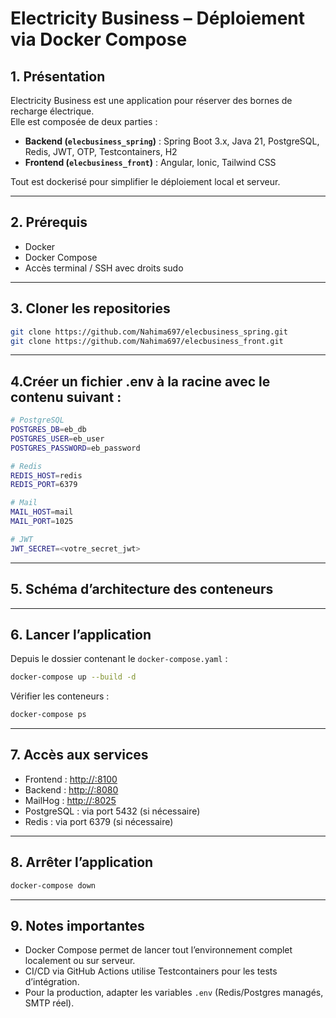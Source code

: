 # Electricity Business – Déploiement via Docker Compose

## 1. Présentation

Electricity Business est une application pour réserver des bornes de recharge électrique.  
Elle est composée de deux parties :

- **Backend (`elecbusiness_spring`)** : Spring Boot 3.x, Java 21, PostgreSQL, Redis, JWT, OTP, Testcontainers, H2  
- **Frontend (`elecbusiness_front`)** : Angular, Ionic, Tailwind CSS  

Tout est dockerisé pour simplifier le déploiement local et serveur.

---

## 2. Prérequis

- Docker  
- Docker Compose  
- Accès terminal / SSH avec droits sudo  

---

## 3. Cloner les repositories

```bash
git clone https://github.com/Nahima697/elecbusiness_spring.git
git clone https://github.com/Nahima697/elecbusiness_front.git


```
---
## 4.Créer un fichier .env à la racine avec le contenu suivant :

```bash
# PostgreSQL
POSTGRES_DB=eb_db
POSTGRES_USER=eb_user
POSTGRES_PASSWORD=eb_password

# Redis
REDIS_HOST=redis
REDIS_PORT=6379

# Mail
MAIL_HOST=mail
MAIL_PORT=1025

# JWT
JWT_SECRET=<votre_secret_jwt>

```
---
## 5. Schéma d’architecture des conteneurs

---
## 6. Lancer l’application

Depuis le dossier contenant le `docker-compose.yaml` :

```bash
docker-compose up --build -d

```
Vérifier les conteneurs :

```bash
docker-compose ps

```
---
## 7. Accès aux services

- Frontend : [http://<serveur>:8100](http://<serveur>:8100)  
- Backend : [http://<serveur>:8080](http://<serveur>:8080)  
- MailHog : [http://<serveur>:8025](http://<serveur>:8025)  
- PostgreSQL : via port 5432 (si nécessaire)  
- Redis : via port 6379 (si nécessaire)  

---

## 8. Arrêter l’application

```bash
docker-compose down
```
---

## 9. Notes importantes

- Docker Compose permet de lancer tout l’environnement complet localement ou sur serveur.  
- CI/CD via GitHub Actions utilise Testcontainers pour les tests d’intégration.  
- Pour la production, adapter les variables `.env` (Redis/Postgres managés, SMTP réel).

